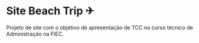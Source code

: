 # Site Beach Trip ✈

  Projeto de site com o objetivo de apresentação de TCC no curso técnico de Administração na FIEC.
